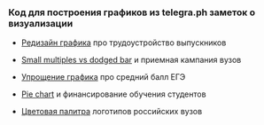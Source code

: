 ### Код для построения графиков из telegra.ph заметок о визуализации


- [Редизайн графика](http://telegra.ph/REDESIGN-Trudoustrojstvo-vypusknikov-po-okrugu-vuza-04-25-2) про трудоустройство выпускников


- [Small multiples vs dodged bar](http://telegra.ph/Small-multiples-vs-dodged-bar-chart-na-primere-priyomoj-kampanii-2015-04-27) и приемная кампания вузов


- [Упрощение графика](http://telegra.ph/REDESIGN-Srednij-ball-EGEH-i-priyom-v-vuzy-05-17) про средний балл ЕГЭ


- [Pie chart](http://telegra.ph/REDESIGN-to-pie-or-not-to-pie-06-02) и финансирование обучения студентов


- [Цветовая палитра](http://telegra.ph/Cvetovaya-palitra-vuzovskih-logotipov-05-26) логотипов российских вузов

